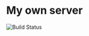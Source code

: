# My own server  

![Build Status](https://github.com/romdegtyarev/http/actions/workflows/static.yml/badge.svg)
  
  
